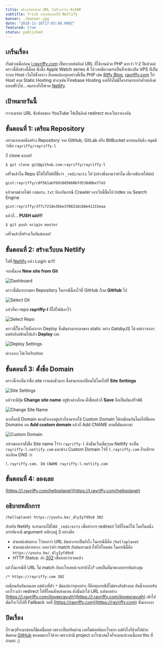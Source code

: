 ```yaml
---
title: สร้างเว็บย่อลิงค์ URL ให้เร็วกว่าวิ่ง 4x100
subtitle: Trick ง่ายๆเพียงแค่ใช้ Netlify
banner: ./banner.jpg
date: "2018-11-18T17:03:00.000Z"
featured: true
status: published
---
```


## เกริ่นเรื่อง

เริ่มด้วยเมื่อก่อน [l.rayriffy.com](https://l.rayriffy.com) เป็นระบบย่อลิงค์ URL ที่ใช้งานด้วย PHP มากว่า 1-2 ปีแล้วแต่คราวนี้คือช่วงนี้ช็อต พึ่งซื้อ Apple Watch series 4 ไป เลยมีความจำเป็นที่จะต้องปิด VPS ที่เป็นระบบ Host เว็บไปชั่วคราว ก็เลยแปลงทุกอย่างที่เป็น PHP เช่น [Riffy Blog](https://blog.rayriffy.com), [rayriffy.com](https://rayriffy.com) ไป Host ตาม Static Hosting ต่างๆเช่น Firebase Hosting แต่ก็ยังไม่มีใครสามารถทำตัวย่อลิงค์แบบฟรีๆได้...จนกระทั่งไปเจอ [Netlify](https://netlify.com)

## เป้าหมายวันนี้

เราจะมาย่อ URL ซับซ้อนของ YouTube ให้เป็นลิงค์ redirect ของเว็บเราเองกัน

## ขั้นตอนที่ 1: เตรียม Repository

อย่างแรกเลยคือสร้าง Repository จาก GitHub, GitLab หรือ BitBucket มาก่อนอันนึง สมุตติว่าคือ `rayriffy/rayriffy-l`

ก็ clone มาเลย!

```
$ git clone git@github.com:rayriffy/rayriffy-l
```

เสร็จแล้วใน Repo นี่ให้ใส่ไฟล์ที่ชื่อว่า `_redirects` ไป (อย่างพึ่งถามว่าทำไม เดี๋ยวอธิบายให้ต่อ)

`gist:rayriffy/c0f561abf6910d5660bfd538d0be77a5`

แล้วตามด้วยไฟล์ `robots.txt` ป้องกันกรณี Crawler เอาเว็บนี้ขึ้นไป index บน Search Engine

`gist:rayriffy/3f7c7218e36be3f08218cb0e41315eaa`

แล้วก็... **PUSH แม่ง!!!**

```
$ git push origin master
```

เสร็จแล้วก็สร้างเว็บกันต่อเลย!

## ขั้นตอนที่ 2: สร้างเว็บบน Netlify

ไปที่ [Netlify](https://netlify.com) แล้ว Login ซะ!!!

จากนั้นกด **New site from Git**

![Dashboard](./dashboard.png)

คราวนี้มันจะถามหา Repository ในกรณีนี้ลงไว้ที่ GitHub ก็กด **GitHub** ไป

![Select Git](./select_git.png)

แล้วก็หา repo **rayriffy-l** ที่ใส่ไฟล์เอาไว้

![Select Repo](./select_repo.png)

คราวนี้ใันจะให้ตั้งค่าการ Deploy ซึ่งมันสามารถลงของ static อย่าง GatsbyJS ได้ แต่เราจะเอาแค่ย่อลิงค์ข้ามไปแล้ว **Deploy** เลย

![Deploy Settings](./deploy_setting.png)

ผ่างงงงง ได้เว็บเรียบร้อย

## ขั้นตอนที่ 3: ตั้งชื่อ Domain

คราวนี้จะเห็นว่าชื่อ site เราแม่งมั่วมาก ซึ่งสามารถเปลี่ยนได้โดยไปที่ **Site Settings**

![Site Settings](./site_overview.png)

แล้วจะมีปุ่ม **Change site name** อยู่ข้างล่างก็กด ตั้งชื่อแล้วก็ **Save** ถือเป็นอันเสร็จพิธี

![Change Site Name](./change_site_name.png)

หากใครมี Domain ของตัวเองอยู่แล้วก็สามารถใช้ Custom Domain ได้เหมือนกันโดยไปที่แถบ Domains กด **Add custom domain** แล้วก็ Add CNAME ตามที่มันบอกซะ

![Custom Domain](./domains.png)

อย่างของเราตั้งชื่อ Site name ไว้ว่า `rayriffy-l` ดังนั้นเว็บเต็มๆบน Netlify จะเป็น `rayriffy-l.netlify.com` และพ่วง Custom Domain ไว้ที่ `l.rayriffy.com` ก็จะมีรายละเอียด DNS ว่า

```
l.rayriffy.com. IN CNAME rayriffy-l.netlify.com
```

## ขั้นตอนที่ 4: ลองเลย

[https://l.rayriffy.com/helloplanet](https://l.rayriffy.com/helloplanet)

## อธิบายหลักการ

```
/helloplanet https://youtu.be/_dlyIyfd9s0 302
```

สำหรับ Netlify จะสามารถใช้ไฟล์ `_redirects` เพื่อทำการ redirect ไปที่ไหนก็ได้ โดยในหนึ่งบรรทัดจะมี argument หลักๆอยู่ 3 อย่างคือ

- ตำแหน่งต้นทาง: ไว้บอกว่า URL ต้นทางจะเป็นยังไง ในกรณีนี้คือ `/helloplanet`
- ตำแหน่งปลายทาง: บอกว่าถ้า match กับต้นทางแล้วให้ไปไหนต่อ ในกรณีนี้คือ `https://youtu.be/_dlyIyfd9s0`
- HTTP Status: ส่ง [302](https://developer.mozilla.org/en-US/docs/Web/HTTP/Status/302) เพื่อบอกว่าเจอแล้ว

แล้วในกรณีที่ URL ไม่ match กับอะไรเลยล่ะจะทำยังไง? เลยเป็นที่มาของอบรรทัดล่างสุด

```
/* https://rayriffy.com 302
```

เหมือนกับอันบนเลย แต่ต่างที่ตัว `*` มันแปลว่าทุกอย่าง ก็คือทุกกรณีที่ไม่ตรงกับข้างบน อันนี้จะคอยรับเอาไว้ แล้ว redirect ไปที่ไหนสักแห่งแทน ดังนั้นถ้าใส่ URL แปลกอย่าง [https://l.rayriffy.com/iloveprayuth](https://l.rayriffy.com/iloveprayuth) เข้าไปมันก็จะวิ่งไปที่ Fallback จบที่ [https://rayriffy.com](https://rayriffy.com) นั่นเองงงง

## ปิดเรื่อง

ก็รวมๆที่จะมาสอนก็มีแค่นี้แหล่ เพราะเป็นทริคด่วน เลยไม่ค่อยคิดอะไรมาก แต่ยังไงก็ช่วยไปฝากติดตาม [GitHub](https://github.com/rayriffy) ของผมเอาไว้ด้วย เพราะถ้ามี project อะไรน่าสนใจก็จะมาแปะบนนี้แหล่ thx ที่อ่านฮะ ;)